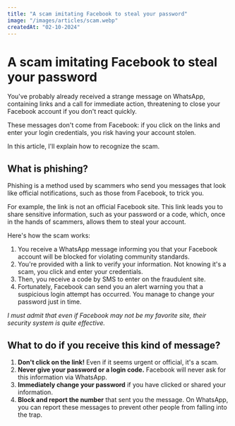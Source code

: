 ```yaml
---
title: "A scam imitating Facebook to steal your password"
image: "/images/articles/scam.webp"
createdAt: "02-10-2024"
---
```


# A scam imitating Facebook to steal your password

You've probably already received a strange message on WhatsApp, containing links and a call for immediate action, threatening to close your Facebook account if you don't react quickly.

These messages don't come from Facebook: if you click on the links and enter your login credentials, you risk having your account stolen.

In this article, I'll explain how to recognize the scam.

## What is phishing?

Phishing is a method used by scammers who send you messages that look like official notifications, such as those from Facebook, to trick you.

For example, the link is not an official Facebook site. This link leads you to share sensitive information, such as your password or a code, which, once in the hands of scammers, allows them to steal your account.

Here's how the scam works:

1. You receive a WhatsApp message informing you that your Facebook account will be blocked for violating community standards.
2. You're provided with a link to verify your information. Not knowing it's a scam, you click and enter your credentials.
3. Then, you receive a code by SMS to enter on the fraudulent site.
4. Fortunately, Facebook can send you an alert warning you that a suspicious login attempt has occurred. You manage to change your password just in time.

_I must admit that even if Facebook may not be my favorite site, their security system is quite effective._

## What to do if you receive this kind of message?

1. **Don't click on the link!** Even if it seems urgent or official, it's a scam.
2. **Never give your password or a login code.** Facebook will never ask for this information via WhatsApp.
3. **Immediately change your password** if you have clicked or shared your information.
4. **Block and report the number** that sent you the message. On WhatsApp, you can report these messages to prevent other people from falling into the trap.
